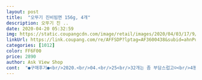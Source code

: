 ```yaml
---
layout: post 
title:  "오뚜기 진비빔면 156g, 4개" 
description: 오뚜기 진 ..
date: 2020-04-20 05:32:59 
img: https://static.coupangcdn.com/image/retail/images/2020/04/03/17/9/75528ad9-5465-4577-b6e1-cd72544a6582.jpg 
linkUrl: https://link.coupang.com/re/AFFSDP?lptag=AF3600438&subid=ahnPublicAsk&pageKey=1423285510&itemId=2462300857&vendorItemId=70455779264&traceid=V0-113-ee59464ba18de7dc 
categories: [1012] 
color: FF6F00 
price: 2890 
author: Ask View Shop 
cont:  "●구매후기●<br/>2020.<br/>04.<br/>25<br/>32개는 좀 부담스럽고☺<br/>4봉짜리는 품절이네요.<br/><br/><br/>●●●<br/>●추가 후기<br/>간간히  입에  들어오는  김부스러기가  그런데로<br/>갓뚜기  아시잖아여! 뭐든  맛있게  만드는거<br/>걍 신제품  하나  나왔으니  맛이나보자  싶다면<br/>걍,  뭔가  새로운게  출시되면  궁금증 해소정도?!<br/>거부감은 물론이요, 왜 꼭 매워야만 맛있다고 하는 거냐며<br/>거의 라면하면 오뚜기로 먹고 있어서<br/>게다가 제가 즐겨보고 좋아하는 셰프가 진비빔면에 대해<br/>과감히 32개 한 박스 주문했어요^^<br/>굳이  다른점을  꼽아본다면<br/>그 분도 저도 호불호가 확실한 입맛이다 보니<br/>그거  아시죠?! 매운것도  계속해서  먹다보면<br/>그것말고는  뭐 대단한  메리트가  없어서<br/>그들을 즐겁게 해 주기 위해 구입해놓고<br/>그래도 면발은 쫄깃하고 매콤하니 다른 채소들 해서 함께 먹으면 맛있을 것 같기도 해요.<br/><br/>그래서  결론은  뭐냐<br/>그래서 저는 아쉽지만.<br/>.<br/> 별4개로 했어요.<br/>.<br/><br/>근데 남편이나 아이들은 신상 라면이라면<br/>근데 막상 먹어보니 진비빔면은 제 입맛에 맞습니다.<br/><br/>기존에  먹어왔던  비빔면들과  별반  다르지 않네여<br/>기존에 쭉 먹어오던 좋아하는 비빔면이 있지만<br/>끓이는  시간부터  물의양까지  한결같습니다<br/>나는  일단  음식이  눈앞에들오면  어느새 인중에<br/>나중엔 매워서 이마의 땀과 콧물까지도 나왔지만<br/>남은  3봉지는  한번에  싹다  끓여먹으꺼에욤<br/> -<br/> -;<br/>남편과 언니 그리고 지인들이 맛을 보고 평을 하길<br/>다같이  모여앉아  음식먹을때  어쩜  그리들<br/>다만 끝 맛은 좀 매운 맛이 오래가요.<br/><br/>대부분 맛있다, 괜찮다예요^^<br/>대수롭지 않게 드시는 매운맛의 고수들에게는<br/>딱히  맛있다! 마시써!!  외에  할말이  그닥임ㅎㅎㅠ<br/>마막  땀이  송글송글  맺히는데<br/>맛도 궁금하고 검색해 봤더니<br/>맛있게 맵다는게 중요하고요.<br/><br/>맛있어여! 새콤달콤하니<br/>매우면서도 맛있고 일반 여성보단 위가 큰 제게 양도 알맞고<br/>매운걸  잘쳐묵쳐묵하는지<br/>매워 매워 하면서도 끝까지 맛있게 다 먹었습니다.<br/><br/>맵기는 살짝 맵습니다.<br/><br/>먹을 때는 그렇게까지 맵지는 않아요.<br/><br/>면은 3분30초 익히라고 했는데<br/>모두가 갓뚜기 갓뚜기 해도<br/>무엇보다 면이 쫄깃해서 제가 더욱 맛있다고 느끼는것 같습니다.<br/><br/>물론 불닭비빔면을 땀 한방울 흘리지 않고<br/>뭔가 눈이 확 떠지는 깜짝 놀랄 맛은 아니고<br/>보니  안맵다고  딱 말하고가겠습니다<br/>봉지가  시뻘건게  겁나  매운맛인가?! 싶었지만<br/>브랜드에 대한 익숙함도 있고<br/>비빔면  다들  좋아하시잖아여?  저도  물론이고<br/>비빔소스라던지  면발상태로  봐도  그렇고<br/>비빔양념 특유의 너무 새콤하거나 너무 달거나 하지 않고<br/>사람마다 입맛은 다 다른거니 할 수 없죠.<br/><br/>사실  갓뚜기제품이라서  사먹게된  이유도있쬬<br/>사실 저는 전혀 기대 하나도 없이 진비빔면을 맛 보았습니다.<br/><br/>살짝 화까지 나는 일인으로 불닭비빔면은 안(못)먹는데<br/>새로운맛을  기대한다면  글쎄요ㅎ<br/>시원한 라볶이(?) 이런 느낌의 맛이예요.<br/>.<br/><br/>아.<br/>.<br/>진짜 인기구나 싶어서<br/>아고.<br/>.<br/>신제품인데.<br/>.<br/><br/>아니요!  안맵습니다<br/>앗근데<br/>애정하는 셰프와 의견이 달라도<br/>액상스프를 여는 순간 매운 향이 확 퍼지지만<br/>여름도 다가오고 하니 시원하게 저렴하게 먹어야지 하고<br/>역시 고기랑 먹거나 채소를 곁들여 먹으면 더 맛있을 거 같아요!^^<br/>오늘은 처음 먹는거라 진비빔면에 있는 재료 그대로 고명스프만 넣어 먹었는데 그렇게 확 맛있지는 않은 것 같아요.<br/><br/>오뚜기 라면도 저에게 맛있는게 있고<br/>오우 맛있어요.<br/><br/>오이와  곁들이니  걍 3분컷입니다<br/>온 가족이 모이는 오늘에야 맛을 보고 상품평을 작성합니다.<br/><br/>완전  오케이구여ㅎㅎ<br/>왠지 새로운 것도 먹어보고 싶어서 구매했는데.<br/>.<br/><br/>요즘 광고에 한달에 500만개인가 팔렸다고 해서<br/>우선 맛은 지극히 제 개인적인 입맛으로는 보통이예요^^;;<br/>이건 저의 입맛을 기준으로 한 아주 개인적인 후기입니다.<br/>.<br/>^^;;<br/>이게 뭐가 맵냐 소리를 듣겠지만 매운건 사실입니다.<br/><br/>이맛도 저맛도 아니라는 그분의 평가도 존중합니다.<br/><br/>일단 입맛을 다시는 스타일이라<br/>일반 라면보다는 면이 좀 얇긴 하지만<br/>잘먹긴하나  맵찔이  어디가나여ㅠ<br/>저같은  경우는  한봉지씩  사먹고  싶거든여<br/>저는 매운맛을 좋아하지만 캡사이신류의 인공적인 매운맛에<br/>저는 벌써 재구매했습니다.<br/><br/>저는 보통 채소를 넣어서 먹지만<br/>저는 솔직히 비빔면 종류를 별로 안좋아 합니다.<br/><br/>저는 오뚜기 식품이 다  맛있다고 생각하지도 않고<br/>저는 제가 좋아하는 정도로 익혔고<br/>적당히 매콤한 비빔면이예요.<br/><br/>전문가가 아니라 세세하게 분석은 할 수 없지만<br/>절대 먹고싶지 않은 라면도 있구요,<br/>정말 맛이 없나보다 싶었죠.<br/><br/>제가  그경우라서  전보다  매운걸  쪼금 아주꼬끔<br/>제가  맵찔인데  그런 제  입에도 맵다  소리는  안나오는거<br/>제가 좋아하는 것만 줄구장창 먹는 스타일이고요.<br/><br/>제역활을  톡톡히  합니다<br/>조금 새콤한 맛이 강하다, 매운 맛이 강하다라고도 하는데<br/>좀  는다고해야하나ㅎㅎ<br/>지금  이거  재구매가 좀 애매합니다<br/>지인들도 좀 나눠줄겸<br/>참깨고명스프?? 면을  다 비비고나서  훌훌  뿌려먹는데<br/>특별한  맛을  기대하고  주문한건  아니에여<br/>특히 라면류는 신제품에도 별 관심 없고<br/>평소 국물 라면보다 비빔면을 좋아하기도 하고<br/>혹독할 정도의 가혹하고 리얼한 리뷰를 한 것을 보고<br/>확실히 양은 20%푸짐해서인지 먹는데 벌써 배부르긴 해요.<br/>.<br/><br/>회사가 좋다고 그 회사의 식품을 먹지도 않습니다.<br/><br/>" 
---
```

